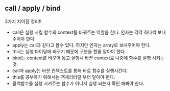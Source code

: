 ## call / apply / bind

3가지 차이점 정리!!

- call은 실행 시킬 함수의 context를 바꿔주는 역할을 한다. 인자는 각각 하나씩 보내주어야 한다.
- apply는 call과 같다고 볼수 있다. 하지만 인자는 array로 보내주어야 한다.
- this는 실행 타이밍에 바뀌기 때문에 구분을 할줄 알아야 한다.
- bind는 context를 바꾸어 놓고 실행시 바꾼 context로 나중에 함수를 실행 시키는 것.
- call과 apply는 바꾼 컨텍스트를 통해 바로 함수를 실행시킨다.
- this를 공부하기 위해서는 객체리터럴 부터 알아야 한다.
- 콜백함수를 실행 시켜주는 함수가 어디서 실행 되는지 확인 해봐야 한다.
